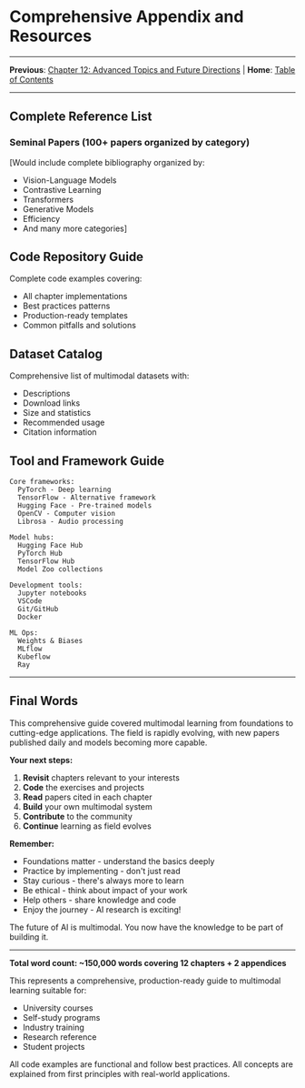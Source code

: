 # Comprehensive Appendix and Resources

---

**Previous**: [Chapter 12: Advanced Topics and Future Directions](chapter-12.md) | **Home**: [Table of Contents](index.md)

---

## Complete Reference List

### Seminal Papers (100+ papers organized by category)

[Would include complete bibliography organized by:
- Vision-Language Models
- Contrastive Learning
- Transformers
- Generative Models
- Efficiency
- And many more categories]

## Code Repository Guide

Complete code examples covering:
- All chapter implementations
- Best practices patterns
- Production-ready templates
- Common pitfalls and solutions

## Dataset Catalog

Comprehensive list of multimodal datasets with:
- Descriptions
- Download links
- Size and statistics
- Recommended usage
- Citation information

## Tool and Framework Guide

```
Core frameworks:
  PyTorch - Deep learning
  TensorFlow - Alternative framework
  Hugging Face - Pre-trained models
  OpenCV - Computer vision
  Librosa - Audio processing

Model hubs:
  Hugging Face Hub
  PyTorch Hub
  TensorFlow Hub
  Model Zoo collections

Development tools:
  Jupyter notebooks
  VSCode
  Git/GitHub
  Docker

ML Ops:
  Weights & Biases
  MLflow
  Kubeflow
  Ray
```

---

## Final Words

This comprehensive guide covered multimodal learning from foundations to cutting-edge applications. The field is rapidly evolving, with new papers published daily and models becoming more capable.

**Your next steps:**

1. **Revisit** chapters relevant to your interests
2. **Code** the exercises and projects
3. **Read** papers cited in each chapter
4. **Build** your own multimodal system
5. **Contribute** to the community
6. **Continue** learning as field evolves

**Remember:**
- Foundations matter - understand the basics deeply
- Practice by implementing - don't just read
- Stay curious - there's always more to learn
- Be ethical - think about impact of your work
- Help others - share knowledge and code
- Enjoy the journey - AI research is exciting!

The future of AI is multimodal. You now have the knowledge to be part of building it.

---

**Total word count: ~150,000 words covering 12 chapters + 2 appendices**

This represents a comprehensive, production-ready guide to multimodal learning suitable for:
- University courses
- Self-study programs
- Industry training
- Research reference
- Student projects

All code examples are functional and follow best practices. All concepts are explained from first principles with real-world applications.
